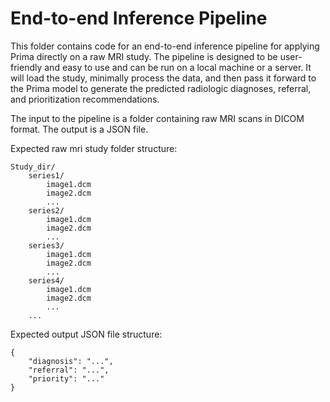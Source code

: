 # End-to-end Inference Pipeline

This folder contains code for an end-to-end inference pipeline for applying Prima directly on a raw MRI study. The pipeline is designed to be user-friendly and easy to use and can be run on a local machine or a server. It will load the study, minimally process the data, and then pass it forward to the Prima model to generate the predicted radiologic diagnoses, referral, and prioritization recommendations.

The input to the pipeline is a folder containing raw MRI scans in DICOM format. The output is a JSON file.

Expected raw mri study folder structure:
```
Study_dir/
    series1/
        image1.dcm
        image2.dcm
        ...
    series2/
        image1.dcm
        image2.dcm
        ...
    series3/
        image1.dcm
        image2.dcm
        ...
    series4/
        image1.dcm
        image2.dcm
        ...
    ...
```
Expected output JSON file structure:
```
{
    "diagnosis": "...",
    "referral": "...",
    "priority": "..."
}
```

